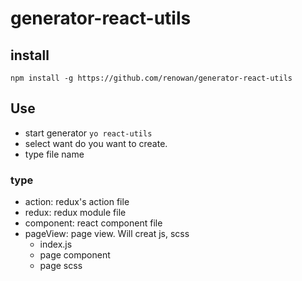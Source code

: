 # generator-react-utils

## install
```
npm install -g https://github.com/renowan/generator-react-utils
```

## Use
- start generator
`yo react-utils`  
- select want do you want to create.
- type file name

### type
- action: redux's action file
- redux: redux module file
- component: react component file
- pageView: page view. Will creat js, scss
  - index.js
  - page component
  - page scss
